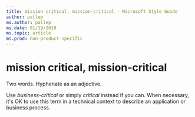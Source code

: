 ```yaml
---
title: mission critical, mission-critical - Microsoft Style Guide
author: pallep
ms.author: pallep
ms.date: 01/19/2018
ms.topic: article
ms.prod: non-product-specific
---
```


# mission critical, mission-critical

Two words. Hyphenate as an adjective.

Use *business-critical* or simply *critical* instead
if you can. When necessary, it's OK to use this term in a
technical context to describe an application or business process. 
